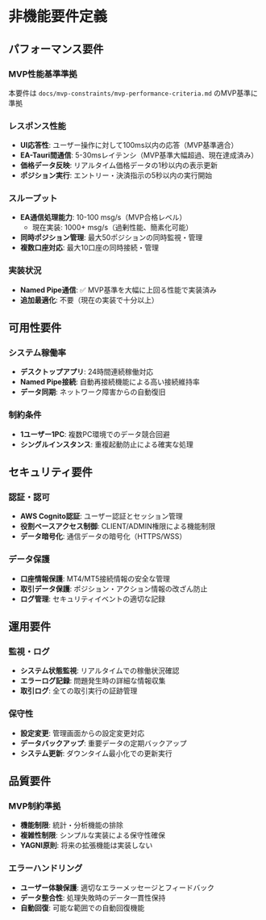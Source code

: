 # 非機能要件定義

## パフォーマンス要件

### MVP性能基準準拠
本要件は `docs/mvp-constraints/mvp-performance-criteria.md` のMVP基準に準拠

### レスポンス性能
- **UI応答性**: ユーザー操作に対して100ms以内の応答（MVP基準適合）
- **EA-Tauri間通信**: 5-30msレイテンシ（MVP基準大幅超過、現在達成済み）
- **価格データ反映**: リアルタイム価格データの1秒以内の表示更新
- **ポジション実行**: エントリー・決済指示の5秒以内の実行開始

### スループット
- **EA通信処理能力**: 10-100 msg/s（MVP合格レベル）
  - 現在実装: 1000+ msg/s（過剰性能、簡素化可能）
- **同時ポジション管理**: 最大50ポジションの同時監視・管理
- **複数口座対応**: 最大10口座の同時接続・管理

### 実装状況
- **Named Pipe通信**: ✅ MVP基準を大幅に上回る性能で実装済み
- **追加最適化**: 不要（現在の実装で十分以上）

## 可用性要件

### システム稼働率
- **デスクトップアプリ**: 24時間連続稼働対応
- **Named Pipe接続**: 自動再接続機能による高い接続維持率
- **データ同期**: ネットワーク障害からの自動復旧

### 制約条件
- **1ユーザー1PC**: 複数PC環境でのデータ競合回避
- **シングルインスタンス**: 重複起動防止による確実な処理

## セキュリティ要件

### 認証・認可
- **AWS Cognito認証**: ユーザー認証とセッション管理
- **役割ベースアクセス制御**: CLIENT/ADMIN権限による機能制限
- **データ暗号化**: 通信データの暗号化（HTTPS/WSS）

### データ保護
- **口座情報保護**: MT4/MT5接続情報の安全な管理
- **取引データ保護**: ポジション・アクション情報の改ざん防止
- **ログ管理**: セキュリティイベントの適切な記録

## 運用要件

### 監視・ログ
- **システム状態監視**: リアルタイムでの稼働状況確認
- **エラーログ記録**: 問題発生時の詳細な情報収集
- **取引ログ**: 全ての取引実行の証跡管理

### 保守性
- **設定変更**: 管理画面からの設定変更対応
- **データバックアップ**: 重要データの定期バックアップ
- **システム更新**: ダウンタイム最小化での更新実行

## 品質要件

### MVP制約準拠
- **機能制限**: 統計・分析機能の排除
- **複雑性制限**: シンプルな実装による保守性確保
- **YAGNI原則**: 将来の拡張機能は実装しない

### エラーハンドリング
- **ユーザー体験保護**: 適切なエラーメッセージとフィードバック
- **データ整合性**: 処理失敗時のデータ一貫性保持
- **自動回復**: 可能な範囲での自動回復機能